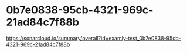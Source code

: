 # 0b7e0838-95cb-4321-969c-21ad84c7f88b
https://sonarcloud.io/summary/overall?id=examly-test_0b7e0838-95cb-4321-969c-21ad84c7f88b
